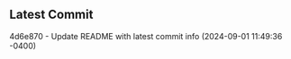 
## Latest Commit
4d6e870 - Update README with latest commit info (2024-09-01 11:49:36 -0400) <Yunxi-Zhou>
